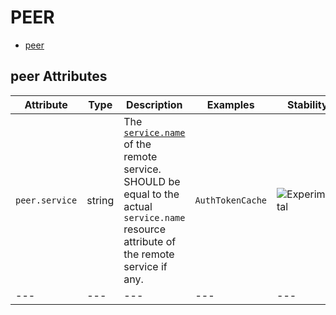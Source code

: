 
<!--- Hugo front matter used to generate the website version of this page:
--->

# PEER

- [peer](#peer)


## peer Attributes

| Attribute  | Type | Description  | Examples  | Stability |
|---|---|---|---|---|
| `peer.service` | string | The [`service.name`](/docs/resource/README.md#service) of the remote service. SHOULD be equal to the actual `service.name` resource attribute of the remote service if any. | `AuthTokenCache` | ![Experimental](https://img.shields.io/badge/-experimental-blue) |
|---|---|---|---|---|


